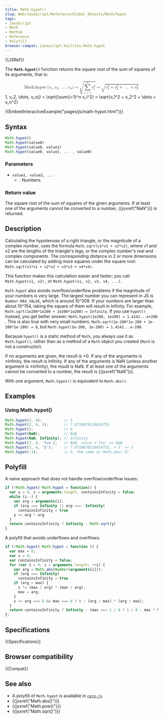 ```yaml
---
title: Math.hypot()
slug: Web/JavaScript/Reference/Global_Objects/Math/hypot
tags:
- JavaScript
- Math
- Method
- Reference
- Polyfill
browser-compat: javascript.builtins.Math.hypot
---
```

{{JSRef}}

The **`Math.hypot()`** function returns the square root of the sum of squares of
its arguments, that is:

<math display="block"><semantics><mrow><mstyle mathvariant="monospace"><mrow><mo lspace="0em" rspace="thinmathspace">Math.hypot</mo> <mo stretchy="false">(</mo> <msub><mi>v</mi> <mn>1</mn> </msub><mo>,</mo> <msub><mi>v</mi> <mn>2</mn> </msub><mo>,</mo> <mo>…</mo> <mo>,</mo> <msub><mi>v</mi> <mi>n</mi> </msub><mo stretchy="false">)</mo> </mrow></mstyle><mo>=</mo> <msqrt><mrow><munderover><mo>∑</mo> <mrow><mi>i</mi> <mo>=</mo> <mn>1</mn> </mrow><mi>n</mi> </munderover><msubsup><mi>v</mi> <mi>i</mi> <mn>2</mn> </msubsup></mrow></msqrt><mo>=</mo> <msqrt><mrow><msubsup><mi>v</mi> <mn>1</mn> <mn>2</mn> </msubsup><mo>+</mo> <msubsup><mi>v</mi> <mn>2</mn> <mn>2</mn> </msubsup><mo>+</mo> <mo>…</mo> <mo>+</mo> <msubsup><mi>v</mi> <mi>n</mi> <mn>2</mn> </msubsup></mrow></msqrt></mrow><annotation encoding="TeX">\mathtt{\operatorname{Math.hypot}(v*1,
v\_2, \dots, v_n)} = \sqrt{\sum*{i=1}^n v_i^2} = \sqrt{v\_1^2 + v\_2^2 + \dots +
v_n^2}</annotation></semantics></math>

{{EmbedInteractiveExample("pages/js/math-hypot.html")}}

## Syntax

```js
Math.hypot()
Math.hypot(value0)
Math.hypot(value0, value1)
Math.hypot(value0, value1, ... , valueN)
```

### Parameters

*   <code><var>value1</var>, <var>value2</var>, ...</code>
    *   : Numbers.

### Return value

The square root of the sum of squares of the given arguments. If at least one of
the arguments cannot be converted to a number, {{jsxref("NaN")}} is
returned.

## Description

Calculating the hypotenuse of a right triangle, or the magnitude of a complex
number, uses the formula `Math.sqrt(v1*v1 + v2*v2)`, where v1 and v2 are the
lengths of the triangle's legs, or the complex number's real and complex
components. The corresponding distance in 2 or more dimensions can be calculated
by adding more squares under the square root:
`Math.sqrt(v1*v1 + v2*v2 + v3*v3 + v4*v4)`.

This function makes this calculation easier and faster; you call
`Math.hypot(v1, v2)` , or `Math.hypot(v1, v2, v3, v4, ...)`.

`Math.hypot` also avoids overflow/underflow problems if the magnitude of your
numbers is very large. The largest number you can represent in JS is
`Number.MAX_VALUE`, which is around 10^308. If your numbers are larger than
about 10^154, taking the square of them will result in Infinity. For example,
`Math.sqrt(1e200*1e200 + 1e200*1e200) = Infinity`. If you use `hypot()` instead,
you get better answer: `Math.hypot(1e200, 1e200) = 1.4142...e+200` . This is
also true with very small numbers.
`Math.sqrt(1e-200*1e-200 + 1e-200*1e-200) = 0`, but
`Math.hypot(1e-200, 1e-200) = 1.4142...e-200`.

Because `hypot()` is a static method of `Math`, you always use it as
`Math.hypot()`, rather than as a method of a `Math` object you created (`Math`
is not a constructor).

If no arguments are given, the result is +0. If any of the arguments is
±Infinity, the result is Infinity. If any of the arguments is NaN (unless
another argument is ±Infinity), the result is NaN. If at least one of the
arguments cannot be converted to a number, the result is
{{jsxref("NaN")}}.

With one argument, `Math.hypot()` is equivalent to `Math.abs()`.

## Examples

### Using Math.hypot()

```js
Math.hypot(3, 4);          // 5
Math.hypot(3, 4, 5);       // 7.0710678118654755
Math.hypot();              // 0
Math.hypot(NaN);           // NaN
Math.hypot(NaN, Infinity); // Infinity
Math.hypot(3, 4, 'foo');   // NaN, since +'foo' => NaN
Math.hypot(3, 4, '5');     // 7.0710678118654755, +'5' => 5
Math.hypot(-3);            // 3, the same as Math.abs(-3)
```

## Polyfill

A naive approach that does not handle overflow/underflow issues:

```js
if (!Math.hypot) Math.hypot = function() {
  var y = 0, i = arguments.length, containsInfinity = false;
  while (i--) {
    var arg = arguments[i];
    if (arg === Infinity || arg === -Infinity)
      containsInfinity = true
    y += arg * arg
  }
  return containsInfinity ? Infinity : Math.sqrt(y)
}
```

A polyfill that avoids underflows and overflows:

```js
if (!Math.hypot) Math.hypot = function () {
  var max = 0;
  var s = 0;
  var containsInfinity = false;
  for (var i = 0; i < arguments.length; ++i) {
    var arg = Math.abs(Number(arguments[i]));
    if (arg === Infinity)
      containsInfinity = true
    if (arg > max) {
      s *= (max / arg) * (max / arg);
      max = arg;
    }
    s += arg === 0 && max === 0 ? 0 : (arg / max) * (arg / max);
  }
  return containsInfinity ? Infinity : (max === 1 / 0 ? 1 / 0 : max * Math.sqrt(s));
};
```

## Specifications

{{Specifications}}

## Browser compatibility

{{Compat}}

## See also

*   A polyfill of `Math.hypot` is available in
    [`core-js`](https://github.com/zloirock/core-js#ecmascript-math)
*   {{jsxref("Math.abs()")}}
*   {{jsxref("Math.pow()")}}
*   {{jsxref("Math.sqrt()")}}

